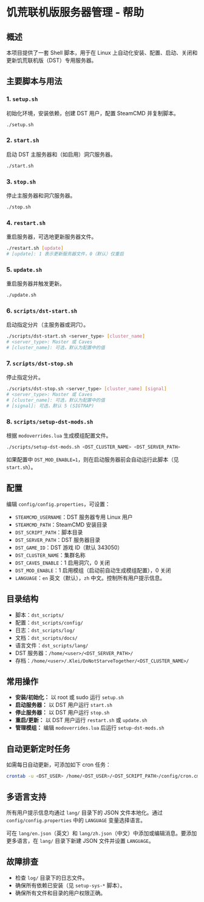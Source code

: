 # 饥荒联机版服务器管理 - 帮助

## 概述

本项目提供了一套 Shell 脚本，用于在 Linux 上自动化安装、配置、启动、关闭和更新饥荒联机版（DST）专用服务器。

## 主要脚本与用法

### 1. `setup.sh`
初始化环境，安装依赖，创建 DST 用户，配置 SteamCMD 并复制脚本。
```bash
./setup.sh
```

### 2. `start.sh`
启动 DST 主服务器和（如启用）洞穴服务器。
```bash
./start.sh
```

### 3. `stop.sh`
停止主服务器和洞穴服务器。
```bash
./stop.sh
```

### 4. `restart.sh`
重启服务器，可选地更新服务器文件。
```bash
./restart.sh [update]
# [update]: 1 表示更新服务器文件，0（默认）仅重启
```

### 5. `update.sh`
重启服务器并触发更新。
```bash
./update.sh
```

### 6. `scripts/dst-start.sh`
启动指定分片（主服务器或洞穴）。
```bash
./scripts/dst-start.sh <server_type> [cluster_name]
# <server_type>: Master 或 Caves
# [cluster_name]: 可选，默认为配置中的值
```

### 7. `scripts/dst-stop.sh`
停止指定分片。
```bash
./scripts/dst-stop.sh <server_type> [cluster_name] [signal]
# <server_type>: Master 或 Caves
# [cluster_name]: 可选，默认为配置中的值
# [signal]: 可选，默认 5 (SIGTRAP)
```

### 8. `scripts/setup-dst-mods.sh`
根据 `modoverrides.lua` 生成模组配置文件。
```bash
./scripts/setup-dst-mods.sh <DST_CLUSTER_NAME> <DST_SERVER_PATH>
```

如果配置中 `DST_MOD_ENABLE=1`，则在启动服务器前会自动运行此脚本（见 `start.sh`）。

## 配置

编辑 `config/config.properties`，可设置：
- `STEAMCMD_USERNAME`：DST 服务器专用 Linux 用户
- `STEAMCMD_PATH`：SteamCMD 安装目录
- `DST_SCRIPT_PATH`：脚本目录
- `DST_SERVER_PATH`：DST 服务器目录
- `DST_GAME_ID`：DST 游戏 ID（默认 343050）
- `DST_CLUSTER_NAME`：集群名称
- `DST_CAVES_ENABLE`：1 启用洞穴，0 关闭
- `DST_MOD_ENABLE`：1 启用模组（启动前自动生成模组配置），0 关闭
- `LANGUAGE`：`en` 英文（默认），`zh` 中文。控制所有用户提示信息。

## 目录结构

- 脚本：`dst_scripts/`
- 配置：`dst_scripts/config/`
- 日志：`dst_scripts/log/`
- 文档：`dst_scripts/docs/`
- 语言文件：`dst_scripts/lang/`
- DST 服务器：`/home/<user>/<DST_SERVER_PATH>/`
- 存档：`/home/<user>/.Klei/DoNotStarveTogether/<DST_CLUSTER_NAME>/`

## 常用操作

- **安装/初始化：** 以 root 或 sudo 运行 `setup.sh`
- **启动服务器：** 以 DST 用户运行 `start.sh`
- **停止服务器：** 以 DST 用户运行 `stop.sh`
- **重启/更新：** 以 DST 用户运行 `restart.sh` 或 `update.sh`
- **管理模组：** 编辑 `modoverrides.lua` 后运行 `setup-dst-mods.sh`

## 自动更新定时任务

如需每日自动更新，可添加如下 cron 任务：
```bash
crontab -u <DST_USER> /home/<DST_USER>/<DST_SCRIPT_PATH>/config/cron.cmd
```

## 多语言支持

所有用户提示信息均通过 `lang/` 目录下的 JSON 文件本地化。通过 `config/config.properties` 中的 `LANGUAGE` 变量选择语言。

可在 `lang/en.json`（英文）和 `lang/zh.json`（中文）中添加或编辑消息。要添加更多语言，在 `lang/` 目录下新建 JSON 文件并设置 `LANGUAGE`。

## 故障排查

- 检查 `log/` 目录下的日志文件。
- 确保所有依赖已安装（见 `setup-sys-*` 脚本）。
- 确保所有文件和目录的用户权限正确。
